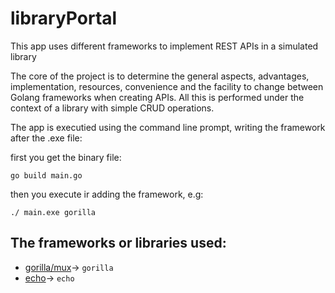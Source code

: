 # libraryPortal
This app uses different frameworks to implement REST APIs in a simulated library

The core of the project is to determine the general aspects, advantages, implementation, resources, convenience and the facility to change between Golang frameworks when creating APIs. All this is performed under the context of a library with simple CRUD operations.

The app is executied using the command line prompt, writing the framework after the .exe file:

first you get the binary file:

`go build main.go`

then you execute ir adding the framework, e.g:

`./ main.exe gorilla`

## The frameworks or libraries used:

* [gorilla/mux](https://github.com/mateo-tavera/libraryPortal/apiGorilla)-> `gorilla`
* [echo](https://github.com/mateo-tavera/libraryPortal/apiEcho)-> `echo`
